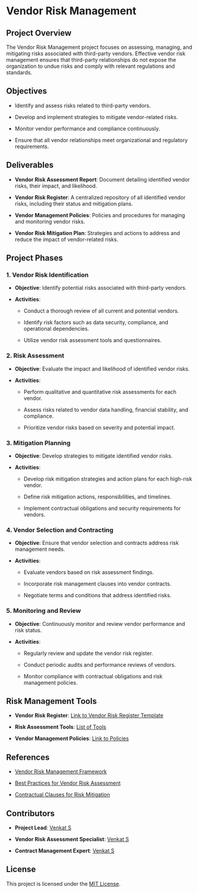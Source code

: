 # Vendor Risk Management
 
## Project Overview
 
The Vendor Risk Management project focuses on assessing, managing, and mitigating risks associated with third-party vendors. Effective vendor risk management ensures that third-party relationships do not expose the organization to undue risks and comply with relevant regulations and standards.
 
## Objectives
 
- Identify and assess risks related to third-party vendors.

- Develop and implement strategies to mitigate vendor-related risks.

- Monitor vendor performance and compliance continuously.

- Ensure that all vendor relationships meet organizational and regulatory requirements.
 
## Deliverables
 
- **Vendor Risk Assessment Report**: Document detailing identified vendor risks, their impact, and likelihood.

- **Vendor Risk Register**: A centralized repository of all identified vendor risks, including their status and mitigation plans.

- **Vendor Management Policies**: Policies and procedures for managing and monitoring vendor risks.

- **Vendor Risk Mitigation Plan**: Strategies and actions to address and reduce the impact of vendor-related risks.
 
## Project Phases
 
### 1. Vendor Risk Identification
 
- **Objective**: Identify potential risks associated with third-party vendors.

- **Activities**:

  - Conduct a thorough review of all current and potential vendors.

  - Identify risk factors such as data security, compliance, and operational dependencies.

  - Utilize vendor risk assessment tools and questionnaires.
 
### 2. Risk Assessment
 
- **Objective**: Evaluate the impact and likelihood of identified vendor risks.

- **Activities**:

  - Perform qualitative and quantitative risk assessments for each vendor.

  - Assess risks related to vendor data handling, financial stability, and compliance.

  - Prioritize vendor risks based on severity and potential impact.
 
### 3. Mitigation Planning
 
- **Objective**: Develop strategies to mitigate identified vendor risks.

- **Activities**:

  - Develop risk mitigation strategies and action plans for each high-risk vendor.

  - Define risk mitigation actions, responsibilities, and timelines.

  - Implement contractual obligations and security requirements for vendors.
 
### 4. Vendor Selection and Contracting
 
- **Objective**: Ensure that vendor selection and contracts address risk management needs.

- **Activities**:

  - Evaluate vendors based on risk assessment findings.

  - Incorporate risk management clauses into vendor contracts.

  - Negotiate terms and conditions that address identified risks.
 
### 5. Monitoring and Review
 
- **Objective**: Continuously monitor and review vendor performance and risk status.

- **Activities**:

  - Regularly review and update the vendor risk register.

  - Conduct periodic audits and performance reviews of vendors.

  - Monitor compliance with contractual obligations and risk management policies.
 
## Risk Management Tools
 
- **Vendor Risk Register**: [Link to Vendor Risk Register Template](#)

- **Risk Assessment Tools**: [List of Tools](#)

- **Vendor Management Policies**: [Link to Policies](#)
 
## References
 
- [Vendor Risk Management Framework](#)

- [Best Practices for Vendor Risk Assessment](#)

- [Contractual Clauses for Risk Mitigation](#)
 
## Contributors
 
- **Project Lead**: [Venkat S](#)

- **Vendor Risk Assessment Specialist**: [Venkat S](#)

- **Contract Management Expert**: [Venkat S](#)
 
## License
 
This project is licensed under the [MIT License](LICENSE).

 
